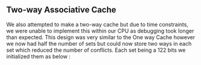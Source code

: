 ## Two-way Associative Cache

We also attempted to make a two-way cache but due to time constraints, we were unable to implement this within our CPU as debugging took longer than expected.
This design was very similar to the One way Cache however we now had half the number of sets but could now store two ways in each set which reduced the number of conflicts. Each set being a 122 bits we initialized them as below : 




